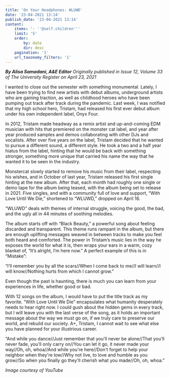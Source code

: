 ```yaml
---
title: 'On Your Headphones: WLUWD'
date: '23-04-2021 13:14'
publish_date: '23-04-2021 13:14'
content:
    items: '- ''@self.children'''
    limit: '5'
    order:
        by: date
        dir: desc
    pagination: '1'
    url_taxonomy_filters: '1'
---
```


_**By Alisa Samadani, A&E Editor** Originally published in Issue 12, Volume 33 of The University Register on April 23, 2021_

I wanted to close out the semester with something monumental. Lately, I have been trying to find new artists with debut albums, underground artists who are gaining traction, as well as childhood heroes who have been pumping out track after track during the pandemic. Last week, I was notified that my high school hero, Tristam, had released his first ever debut album under his own independent label, Onyx Four. 

In 2012, Tristam made headway as a remix artist and up-and-coming EDM musician with hits that premiered on the monster cat label, and year after year produced samples and demos collaborating with other DJs and vocalists. After over five years on the label, Tristam decided that he wanted to pursue a different sound, a different style. He took a two and a half year hiatus from the label, hinting that he would be back with something stronger, something more unique that carried his name the way that he wanted it to be seen in the industry. 

Monstercat slowly started to remove his music from their label, respecting his wishes, and in October of last year, Tristam released his first single hinting at the new album. After that, each month had roughly one single or demo tape for the album being teased, with the album being set to release in 2021. Five singles, and with a community full of love and support, “With Love Until We Die,” shortened to “WLUWD,” dropped on April 16.

“WLUWD” deals with themes of internal struggle, voicing the good, the bad, and the ugly all in 44 minutes of soothing melodies. 

The album starts off with “Black Beauty,” a powerful song about feeling discarded and transparent. This theme runs rampant in the album, but there are enough uplifting messages weaved in between tracks to make you feel both heard and comforted. The power in Tristam’s music lies in the way he exposes the world for what it is, then wraps your ears in a warm, cozy blanket of, “It’s alright, I’m here now.” A perfect example of this is in “Mistake”:

“I'll remember you by all the scars//When I come back to me//I will learn//I will know//Nothing hurts from which I cannot grow.”

Even though the past is haunting, there is much you can learn from your experiences in life, whether good or bad. 

With 12 songs on the album, I would have to put the title track as my favorite. “With Love Until We Die” encapsulates what humanity desperately needs to hear right now. I could gush about the hidden gems in every track, but I will leave you with the last verse of the song, as it holds an important message about the way we must go on, if we truly care to preserve our world, and rebuild our society. A+, Tristam, I cannot wait to see what else you have planned for your illustrious career.

“And while you dance//Just remember that you'll never be alone//That you'll never fade, you'll only carry on//You can let it go, it never made your way//Oh, oh, whoa//And while you're here//Don't forget to help your neighbor when they're low//Why not live, to love and humble as you grow//So when you finally go they'll cherish what you made//Oh, oh, whoa.”

_Image courtesy of YouTube_

